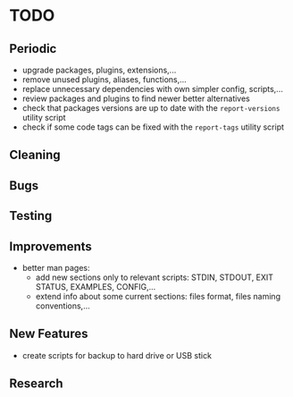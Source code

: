 # TODO

## Periodic
  - upgrade packages, plugins, extensions,...
  - remove unused plugins, aliases, functions,...
  - replace unnecessary dependencies with own simpler config, scripts,...
  - review packages and plugins to find newer better alternatives
  - check that packages versions are up to date with the `report-versions` utility script
  - check if some code tags can be fixed with the `report-tags` utility script

## Cleaning

## Bugs

## Testing

## Improvements
  - better man pages:
    * add new sections only to relevant scripts:
      STDIN, STDOUT, EXIT STATUS, EXAMPLES, CONFIG,...
    * extend info about some current sections:
      files format, files naming conventions,...

## New Features
  - create scripts for backup to hard drive or USB stick

## Research
